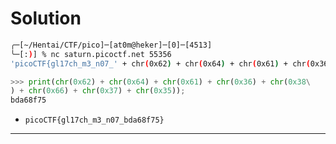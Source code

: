 # Solution

```bash
╭─[~/Hentai/CTF/pico]─[at0m@heker]─[0]─[4513]
╰─[:)] % nc saturn.picoctf.net 55356
'picoCTF{gl17ch_m3_n07_' + chr(0x62) + chr(0x64) + chr(0x61) + chr(0x36) + chr(0x38) + chr(0x66) + chr(0x37) + chr(0x35) + '}'
```

```python
>>> print(chr(0x62) + chr(0x64) + chr(0x61) + chr(0x36) + chr(0x38\
) + chr(0x66) + chr(0x37) + chr(0x35));
bda68f75
```

- `picoCTF{gl17ch_m3_n07_bda68f75}`

---

